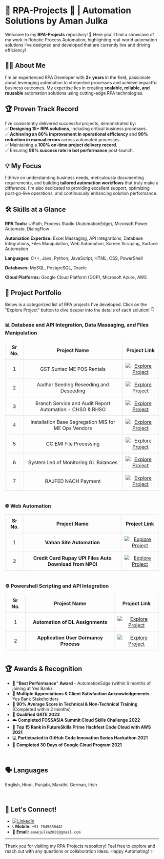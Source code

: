 # 👋  RPA-Projects  🤖 | Automation Solutions by Aman Julka

Welcome to my **RPA-Projects** repository!  🚀  Here you'll find a showcase of my work in Robotic Process Automation, highlighting real-world automation solutions I've designed and developed that are currently live and driving efficiency!
<br>

## 👨‍💻 About Me  

I'm an experienced RPA Developer with **2+ years** in the field, passionate about leveraging automation to streamline processes and achieve impactful business outcomes.  My expertise lies in creating **scalable, reliable, and reusable** automation solutions using cutting-edge RPA technologies.

## 🏆 **Proven Track Record**  
I've consistently delivered successful projects, demonstrated by:<br>
✅ **Designing 15+ RPA solutions**, including critical business processes.<br>
✅ **Achieving an 80% improvement in operational efficiency** and **90% reduction in manual errors** across automated processes.<br>
✅ Maintaining a **100% on-time project delivery record**. <br>
✅ Ensuring **99% success rate in bot performance** post-launch.


## 💡 **My Focus**  
I thrive on understanding business needs, meticulously documenting requirements, and building **tailored automation workflows** that truly make a difference. I'm also dedicated to providing excellent support, optimizing post-go-live operations, and continuously enhancing solution performance.
<br>

## 🛠️  Skills at a Glance

**RPA Tools:**
UiPath, Process Studio (AutomationEdge), Microsoft Power Automate, DialogFlow

**Automation Expertise:**
Excel Massaging, API Integrations, Database Integrations, Files Manipulation, Web Automation, Screen Scraping, Surface Automation

**Languages:**
C++, Java, Python, JavaScript, HTML, CSS, PowerShell

**Databases:**
MySQL, PostgreSQL, Oracle

**Cloud Platforms:**
Google Cloud Platform (GCP), Microsoft Azure, AWS
<br>

## 📂  Project Portfolio

Below is a categorized list of RPA projects I've developed. Click on the "Explore Project" button to dive deeper into the details of each solution! 👇 <br>

### 📊 Database and API Integration, Data Massaging, and Files Manipulation

<table style="margin: auto; border-collapse: collapse; text-align: center;">
  <thead>
    <tr>
      <th style="padding: 10px; border: 1px solid #ddd;">Sr No.</th>
      <th style="padding: 10px; border: 1px solid #ddd;">Project Name</th>
      <th style="padding: 10px; border: 1px solid #ddd;">Project Link</th>
    </tr>
  </thead>
  <tbody>
    <tr>
      <td style="padding: 10px; border: 1px solid #ddd;">1</td>
      <td style="padding: 10px; border: 1px solid #ddd;">GST Suntec ME POS Rentals</td>
      <td style="padding: 10px; border: 1px solid #ddd;">
        <a href="./project-gst-suntec">
          <img src="https://img.shields.io/badge/Explore%20Project-Click%20Me-brightgreen" alt="Explore Project">
        </a>
      </td>
    </tr>
    <tr>
      <td style="padding: 10px; border: 1px solid #ddd;">2</td>
      <td style="padding: 10px; border: 1px solid #ddd;">Aadhar Seeding Reseeding and Deseeding</td>
      <td style="padding: 10px; border: 1px solid #ddd;">
        <a href="./project-aadhar-seeding">
          <img src="https://img.shields.io/badge/Explore%20Project-Click%20Me-brightgreen" alt="Explore Project">
        </a>
      </td>
    </tr>
    <tr>
      <td style="padding: 10px; border: 1px solid #ddd;">3</td>
      <td style="padding: 10px; border: 1px solid #ddd;">Branch Service and Audit Report Automation - CHSO & RHSO</td>
      <td style="padding: 10px; border: 1px solid #ddd;">
        <a href="./project-branch-audit-report">
          <img src="https://img.shields.io/badge/Explore%20Project-Click%20Me-brightgreen" alt="Explore Project">
        </a>
      </td>
    </tr>
    <tr>
      <td style="padding: 10px; border: 1px solid #ddd;">4</td>
      <td style="padding: 10px; border: 1px solid #ddd;">Installation Base Segregation MIS for ME Ops Vendors</td>
      <td style="padding: 10px; border: 1px solid #ddd;">
        <a href="./project-installation-base-mis">
          <img src="https://img.shields.io/badge/Explore%20Project-Click%20Me-brightgreen" alt="Explore Project">
        </a>
      </td>
    </tr>
    <tr>
      <td style="padding: 10px; border: 1px solid #ddd;">5</td>
      <td style="padding: 10px; border: 1px solid #ddd;">CC EMI File Processing</td>
      <td style="padding: 10px; border: 1px solid #ddd;">
        <a href="./project-cc-emi-processing">
          <img src="https://img.shields.io/badge/Explore%20Project-Click%20Me-brightgreen" alt="Explore Project">
        </a>
      </td>
    </tr>
    <tr>
      <td style="padding: 10px; border: 1px solid #ddd;">6</td>
      <td style="padding: 10px; border: 1px solid #ddd;">System Led of Monitoring GL Balances</td>
      <td style="padding: 10px; border: 1px solid #ddd;">
        <a href="./project-gl-balances-monitoring">
          <img src="https://img.shields.io/badge/Explore%20Project-Click%20Me-brightgreen" alt="Explore Project">
        </a>
      </td>
    </tr>
    <tr>
      <td style="padding: 10px; border: 1px solid #ddd;">7</td>
      <td style="padding: 10px; border: 1px solid #ddd;">RAJFED NACH Payment</td>
      <td style="padding: 10px; border: 1px solid #ddd;">
        <a href="./project-rajfed-nach-payment">
          <img src="https://img.shields.io/badge/Explore%20Project-Click%20Me-brightgreen" alt="Explore Project">
        </a>
      </td>
    </tr>
  </tbody>
</table>
<br>
    
### 🌐 Web Automation

<table style="margin: auto; border-collapse: collapse; text-align: center;">
  <thead>
    <tr>
      <th style="padding: 10px; border: 1px solid #ddd;">Sr No.</th>
      <th style="padding: 10px; border: 1px solid #ddd;">Project Name</th>
      <th style="padding: 10px; border: 1px solid #ddd;">Project Link</th>
    </tr>
  </thead>
  <tbody>
    <tr>
      <td style="padding: 10px; border: 1px solid #ddd;">1</td>
      <td style="padding: 10px; border: 1px solid #ddd;"><strong>Vahan Site Automation</strong></td>
      <td style="padding: 10px; border: 1px solid #ddd;">
        <a href="./project-vahan-automation">
          <img src="https://img.shields.io/badge/Explore%20Project-Click%20Me-brightgreen" alt="Explore Project">
        </a>
      </td>
    </tr>
    <tr>
      <td style="padding: 10px; border: 1px solid #ddd;">2</td>
      <td style="padding: 10px; border: 1px solid #ddd;"><strong>Credit Card Rupay UPI Files Auto Download from NPCI</strong></td>
      <td style="padding: 10px; border: 1px solid #ddd;">
        <a href="./project-rupay-upi-download">
          <img src="https://img.shields.io/badge/Explore%20Project-Click%20Me-brightgreen" alt="Explore Project">
        </a>
      </td>
    </tr>
  </tbody>
</table>
<br>

 ### ⚙️ Powershell Scripting and API Integration

<table style="margin: auto; border-collapse: collapse; text-align: center;">
  <thead>
    <tr>
      <th style="padding: 10px; border: 1px solid #ddd;">Sr No.</th>
      <th style="padding: 10px; border: 1px solid #ddd;">Project Name</th>
      <th style="padding: 10px; border: 1px solid #ddd;">Project Link</th>
    </tr>
  </thead>
  <tbody>
    <tr>
      <td style="padding: 10px; border: 1px solid #ddd;">1</td>
      <td style="padding: 10px; border: 1px solid #ddd;"><strong>Automation of DL Assignments</strong></td>
      <td style="padding: 10px; border: 1px solid #ddd;">
        <a href="./project-dl-assignments">
          <img src="https://img.shields.io/badge/Explore%20Project-Click%20Me-brightgreen" alt="Explore Project">
        </a>
      </td>
    </tr>
    <tr>
      <td style="padding: 10px; border: 1px solid #ddd;">2</td>
      <td style="padding: 10px; border: 1px solid #ddd;"><strong>Application User Dormancy Process</strong></td>
      <td style="padding: 10px; border: 1px solid #ddd;">
        <a href="./project-user-dormancy">
          <img src="https://img.shields.io/badge/Explore%20Project-Click%20Me-brightgreen" alt="Explore Project">
        </a>
      </td>
    </tr>
  </tbody>
</table>

<br>

 ## 🏆 Awards & Recognition

*   🥇 **"Best Performance" Award** - AutomationEdge (within 6 months of joining at Yes Bank)
*   🌟 **Multiple Appreciations & Client Satisfaction Acknowledgements** - Yes Bank Stakeholders
*   💯 **90% Average Score in Technical & Non-Technical Training** (Completed within 2 months)
*   🏅 **Qualified GATE 2023**
*   ☁️ **Completed FOSSASIA Summit Cloud Skills Challenge 2022**
*   🚀 **Top 15 Rank in FutureSkills Prime Hackfest Code Cloud with AWS 2021**
*   💻 **Participated in GitHub Code Innovation Series Hackathon 2021**
*   🎉 **Completed 30 Days of Google Cloud Program 2021**
<br>

## 🗣️ Languages
English, Hindi, Punjabi, Marathi, German, Irish

<br>

## 🤝 Let's Connect!

*   [![LinkedIn](https://img.shields.io/badge/LinkedIn-blue?style=flat&logo=linkedin)](https://www.linkedin.com/in/amanjulka/)
*   📞 **Mobile:** `+91 7045888442`
*   📧 **Email:** `amanjulka2001@gmail.com`

---

Thank you for visiting my RPA-Projects repository!  Feel free to explore and reach out with any questions or collaboration ideas.  Happy Automating! ✨

